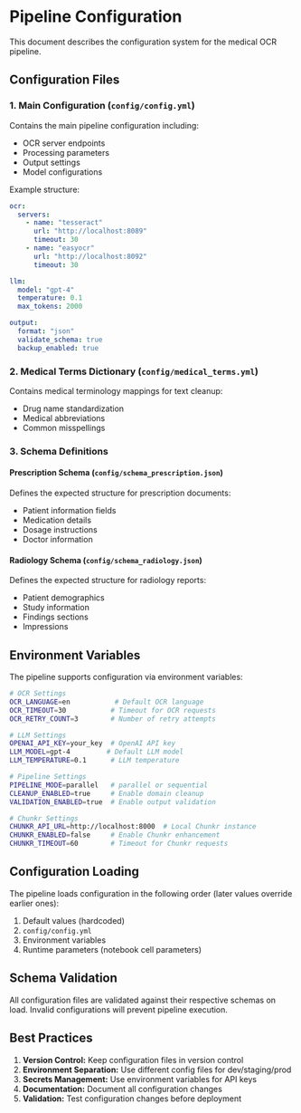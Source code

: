 # Pipeline Configuration

This document describes the configuration system for the medical OCR pipeline.

## Configuration Files

### 1. Main Configuration (`config/config.yml`)

Contains the main pipeline configuration including:
- OCR server endpoints
- Processing parameters
- Output settings
- Model configurations

Example structure:
```yaml
ocr:
  servers:
    - name: "tesseract"
      url: "http://localhost:8089"
      timeout: 30
    - name: "easyocr"
      url: "http://localhost:8092"
      timeout: 30

llm:
  model: "gpt-4"
  temperature: 0.1
  max_tokens: 2000

output:
  format: "json"
  validate_schema: true
  backup_enabled: true
```

### 2. Medical Terms Dictionary (`config/medical_terms.yml`)

Contains medical terminology mappings for text cleanup:
- Drug name standardization
- Medical abbreviations
- Common misspellings

### 3. Schema Definitions

#### Prescription Schema (`config/schema_prescription.json`)
Defines the expected structure for prescription documents:
- Patient information fields
- Medication details
- Dosage instructions
- Doctor information

#### Radiology Schema (`config/schema_radiology.json`)
Defines the expected structure for radiology reports:
- Patient demographics
- Study information
- Findings sections
- Impressions

## Environment Variables

The pipeline supports configuration via environment variables:

```bash
# OCR Settings
OCR_LANGUAGE=en           # Default OCR language
OCR_TIMEOUT=30           # Timeout for OCR requests
OCR_RETRY_COUNT=3        # Number of retry attempts

# LLM Settings
OPENAI_API_KEY=your_key  # OpenAI API key
LLM_MODEL=gpt-4         # Default LLM model
LLM_TEMPERATURE=0.1      # LLM temperature

# Pipeline Settings
PIPELINE_MODE=parallel   # parallel or sequential
CLEANUP_ENABLED=true     # Enable domain cleanup
VALIDATION_ENABLED=true  # Enable output validation

# Chunkr Settings
CHUNKR_API_URL=http://localhost:8000  # Local Chunkr instance
CHUNKR_ENABLED=false     # Enable Chunkr enhancement
CHUNKR_TIMEOUT=60        # Timeout for Chunkr requests
```

## Configuration Loading

The pipeline loads configuration in the following order (later values override earlier ones):

1. Default values (hardcoded)
2. `config/config.yml`
3. Environment variables
4. Runtime parameters (notebook cell parameters)

## Schema Validation

All configuration files are validated against their respective schemas on load. Invalid configurations will prevent pipeline execution.

## Best Practices

1. **Version Control:** Keep configuration files in version control
2. **Environment Separation:** Use different config files for dev/staging/prod
3. **Secrets Management:** Use environment variables for API keys
4. **Documentation:** Document all configuration changes
5. **Validation:** Test configuration changes before deployment